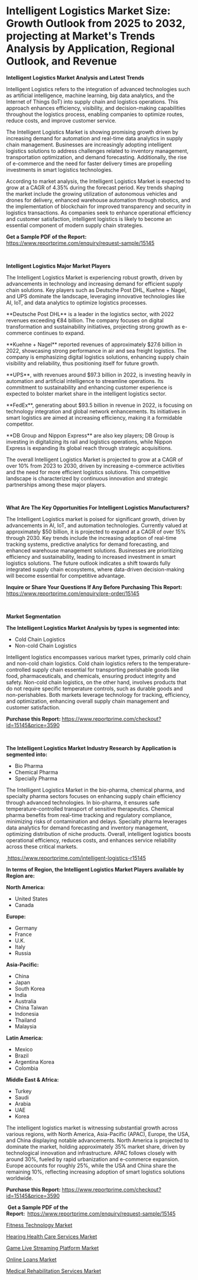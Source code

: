 <p><h1>Intelligent Logistics Market Size: Growth Outlook from 2025 to 2032, projecting at Market's Trends Analysis by Application, Regional Outlook, and Revenue</h1></p><p><strong>Intelligent Logistics Market Analysis and Latest Trends</strong></p>
<p><p>Intelligent Logistics refers to the integration of advanced technologies such as artificial intelligence, machine learning, big data analytics, and the Internet of Things (IoT) into supply chain and logistics operations. This approach enhances efficiency, visibility, and decision-making capabilities throughout the logistics process, enabling companies to optimize routes, reduce costs, and improve customer service.</p><p>The Intelligent Logistics Market is showing promising growth driven by increasing demand for automation and real-time data analytics in supply chain management. Businesses are increasingly adopting intelligent logistics solutions to address challenges related to inventory management, transportation optimization, and demand forecasting. Additionally, the rise of e-commerce and the need for faster delivery times are propelling investments in smart logistics technologies.</p><p>According to market analysis, the Intelligent Logistics Market is expected to grow at a CAGR of 4.35% during the forecast period. Key trends shaping the market include the growing utilization of autonomous vehicles and drones for delivery, enhanced warehouse automation through robotics, and the implementation of blockchain for improved transparency and security in logistics transactions. As companies seek to enhance operational efficiency and customer satisfaction, intelligent logistics is likely to become an essential component of modern supply chain strategies.</p></p>
<p><strong>Get a Sample PDF of the Report:&nbsp;</strong> <a href="https://www.reportprime.com/enquiry/request-sample/15145?utm_campaign=1902&utm_medium=2&utm_source=Github&utm_content=ia&utm_term=20032025&utm_id=intelligent-logistics">https://www.reportprime.com/enquiry/request-sample/15145</a></p>
<p>&nbsp;</p>
<p><strong>Intelligent Logistics Major Market Players</strong></p>
<p><p>The Intelligent Logistics Market is experiencing robust growth, driven by advancements in technology and increasing demand for efficient supply chain solutions. Key players such as Deutsche Post DHL, Kuehne + Nagel, and UPS dominate the landscape, leveraging innovative technologies like AI, IoT, and data analytics to optimize logistics processes.</p><p>**Deutsche Post DHL** is a leader in the logistics sector, with 2022 revenues exceeding €84 billion. The company focuses on digital transformation and sustainability initiatives, projecting strong growth as e-commerce continues to expand.</p><p>**Kuehne + Nagel** reported revenues of approximately $27.6 billion in 2022, showcasing strong performance in air and sea freight logistics. The company is emphasizing digital logistics solutions, enhancing supply chain visibility and reliability, thus positioning itself for future growth.</p><p>**UPS**, with revenues around $97.3 billion in 2022, is investing heavily in automation and artificial intelligence to streamline operations. Its commitment to sustainability and enhancing customer experience is expected to bolster market share in the intelligent logistics sector.</p><p>**FedEx**, generating about $93.5 billion in revenue in 2022, is focusing on technology integration and global network enhancements. Its initiatives in smart logistics are aimed at increasing efficiency, making it a formidable competitor.</p><p>**DB Group and Nippon Express** are also key players; DB Group is investing in digitalizing its rail and logistics operations, while Nippon Express is expanding its global reach through strategic acquisitions.</p><p>The overall Intelligent Logistics Market is projected to grow at a CAGR of over 10% from 2023 to 2030, driven by increasing e-commerce activities and the need for more efficient logistics solutions. This competitive landscape is characterized by continuous innovation and strategic partnerships among these major players.</p></p>
<p>&nbsp;</p>
<p><strong>What Are The Key Opportunities For Intelligent Logistics Manufacturers?</strong></p>
<p><p>The Intelligent Logistics market is poised for significant growth, driven by advancements in AI, IoT, and automation technologies. Currently valued at approximately $50 billion, it is projected to expand at a CAGR of over 15% through 2030. Key trends include the increasing adoption of real-time tracking systems, predictive analytics for demand forecasting, and enhanced warehouse management solutions. Businesses are prioritizing efficiency and sustainability, leading to increased investment in smart logistics solutions. The future outlook indicates a shift towards fully integrated supply chain ecosystems, where data-driven decision-making will become essential for competitive advantage.</p></p>
<p><strong>Inquire or Share Your Questions If Any Before Purchasing This Report:</strong> <a href="https://www.reportprime.com/enquiry/pre-order/15145?utm_campaign=1902&utm_medium=2&utm_source=Github&utm_content=ia&utm_term=20032025&utm_id=intelligent-logistics">https://www.reportprime.com/enquiry/pre-order/15145</a></p>
<p>&nbsp;</p>
<p><strong>Market Segmentation</strong></p>
<p><strong>The Intelligent Logistics Market Analysis by types is segmented into:</strong></p>
<p><ul><li>Cold Chain Logistics</li><li>Non-cold Chain Logistics</li></ul></p>
<p><p>Intelligent logistics encompasses various market types, primarily cold chain and non-cold chain logistics. Cold chain logistics refers to the temperature-controlled supply chain essential for transporting perishable goods like food, pharmaceuticals, and chemicals, ensuring product integrity and safety. Non-cold chain logistics, on the other hand, involves products that do not require specific temperature controls, such as durable goods and non-perishables. Both markets leverage technology for tracking, efficiency, and optimization, enhancing overall supply chain management and customer satisfaction.</p></p>
<p><strong>Purchase this Report:&nbsp;</strong><a href="https://www.reportprime.com/checkout?id=15145&price=3590&utm_campaign=1902&utm_medium=2&utm_source=Github&utm_content=ia&utm_term=20032025&utm_id=intelligent-logistics">https://www.reportprime.com/checkout?id=15145&price=3590</a></p>
<p>&nbsp;</p>
<p><strong>The Intelligent Logistics Market Industry Research by Application is segmented into:</strong></p>
<p><ul><li>Bio Pharma</li><li>Chemical Pharma</li><li>Specially Pharma</li></ul></p>
<p><p>The Intelligent Logistics Market in the bio-pharma, chemical pharma, and specialty pharma sectors focuses on enhancing supply chain efficiency through advanced technologies. In bio-pharma, it ensures safe temperature-controlled transport of sensitive therapeutics. Chemical pharma benefits from real-time tracking and regulatory compliance, minimizing risks of contamination and delays. Specialty pharma leverages data analytics for demand forecasting and inventory management, optimizing distribution of niche products. Overall, intelligent logistics boosts operational efficiency, reduces costs, and enhances service reliability across these critical markets.</p></p>
<p><a href="https://www.reportprime.com/intelligent-logistics-r15145?utm_campaign=1902&utm_medium=2&utm_source=Github&utm_content=ia&utm_term=20032025&utm_id=intelligent-logistics">&nbsp;https://www.reportprime.com/intelligent-logistics-r15145</a></p>
<p><strong>In terms of Region, the Intelligent Logistics Market Players available by Region are:</strong></p>
<p>
    <p> <strong> North America: </strong>
        <ul>
            <li>United States</li>
            <li>Canada</li>
        </ul>
        </p> 
    <p> <strong> Europe: </strong>
        <ul>
            <li>Germany</li>
            <li>France</li>
            <li>U.K.</li>
            <li>Italy</li>
            <li>Russia</li>
        </ul>
        </p> 
    <p> <strong> Asia-Pacific: </strong>
        <ul>
            <li>China</li>
            <li>Japan</li>
            <li>South Korea</li>
            <li>India</li>
            <li>Australia</li>
            <li>China Taiwan</li>
            <li>Indonesia</li>
            <li>Thailand</li>
            <li>Malaysia</li>
        </ul>
        </p> 
    <p> <strong> Latin America: </strong>
        <ul>
            <li>Mexico</li>
            <li>Brazil</li>
            <li>Argentina Korea</li>
            <li>Colombia</li>
        </ul>
        </p> 
    <p> <strong> Middle East & Africa: </strong>
        <ul>
            <li>Turkey</li>
            <li>Saudi</li>
            <li>Arabia</li>
            <li>UAE</li>
            <li>Korea</li>
        </ul>
    </p>
    </p>
<p><p>The intelligent logistics market is witnessing substantial growth across various regions, with North America, Asia-Pacific (APAC), Europe, the USA, and China displaying notable advancements. North America is projected to dominate the market, holding approximately 35% market share, driven by technological innovation and infrastructure. APAC follows closely with around 30%, fueled by rapid urbanization and e-commerce expansion. Europe accounts for roughly 25%, while the USA and China share the remaining 10%, reflecting increasing adoption of smart logistics solutions worldwide.</p></p>
<p><strong>Purchase this Report: </strong><a href="https://www.reportprime.com/checkout?id=15145&price=3590&utm_campaign=1902&utm_medium=2&utm_source=Github&utm_content=ia&utm_term=20032025&utm_id=intelligent-logistics">https://www.reportprime.com/checkout?id=15145&price=3590</a></p>
<p>&nbsp;<strong>Get a Sample PDF of the Report:&nbsp;&nbsp;</strong><a href="https://www.reportprime.com/enquiry/request-sample/15145?utm_campaign=1902&utm_medium=2&utm_source=Github&utm_content=ia&utm_term=20032025&utm_id=intelligent-logistics">https://www.reportprime.com/enquiry/request-sample/15145</a></p>
<p><strong></strong></p>
<p><p><a href="https://github.com/cwasicioaie/Market-Research-Report-List-1/blob/main/fitness-technology-market.md?utm_campaign=1902&utm_medium=2&utm_source=Github&utm_content=ia&utm_term=20032025&utm_id=intelligent-logistics">Fitness Technology Market</a></p><p><a href="https://github.com/nellygussisy/Market-Research-Report-List-1/blob/main/hearing-health-care-services-market.md?utm_campaign=1902&utm_medium=2&utm_source=Github&utm_content=ia&utm_term=20032025&utm_id=intelligent-logistics">Hearing Health Care Services Market</a></p><p><a href="https://github.com/handyiongikg/Market-Research-Report-List-1/blob/main/game-live-streaming-platform-market.md?utm_campaign=1902&utm_medium=2&utm_source=Github&utm_content=ia&utm_term=20032025&utm_id=intelligent-logistics">Game Live Streaming Platform Market</a></p><p><a href="https://github.com/ebalabenoot/Market-Research-Report-List-1/blob/main/online-loans-market.md?utm_campaign=1902&utm_medium=2&utm_source=Github&utm_content=ia&utm_term=20032025&utm_id=intelligent-logistics">Online Loans Market</a></p><p><a href="https://github.com/qianyateina/Market-Research-Report-List-1/blob/main/medical-rehabilitation-services-market.md?utm_campaign=1902&utm_medium=2&utm_source=Github&utm_content=ia&utm_term=20032025&utm_id=intelligent-logistics">Medical Rehabilitation Services Market</a></p></p>